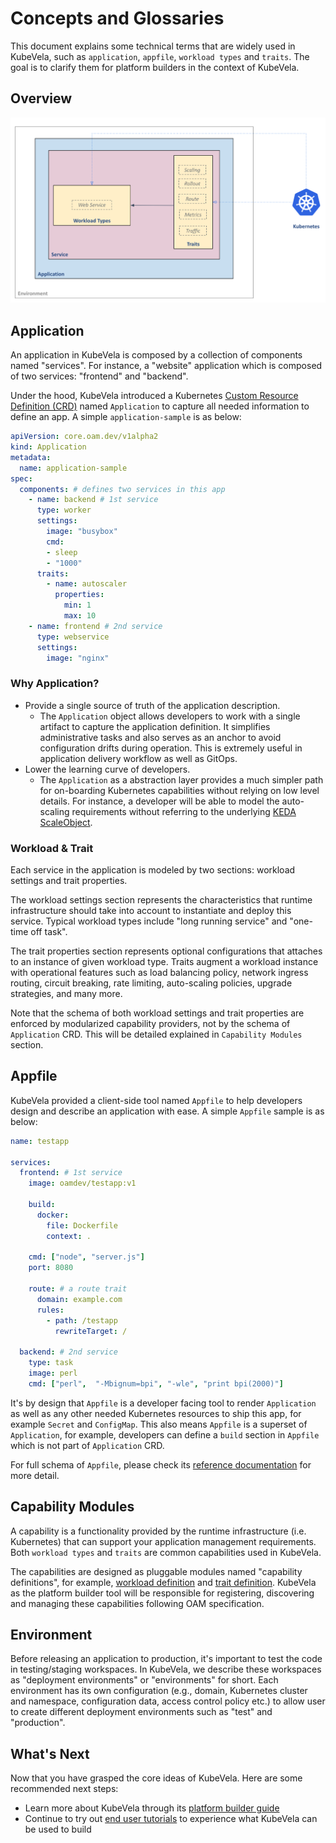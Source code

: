 # Concepts and Glossaries

This document explains some technical terms that are widely used in KubeVela, such as `application`, `appfile`, `workload types` and `traits`. The goal is to clarify them for platform builders in the context of KubeVela.

## Overview

![alt](../resources/concepts.png)

## Application
An application in KubeVela is composed by a collection of components named "services". For instance, a "website" application which is composed of two services: "frontend" and "backend".

Under the hood, KubeVela introduced a Kubernetes [Custom Resource Definition (CRD)](https://kubernetes.io/docs/concepts/extend-kubernetes/api-extension/custom-resources/) named `Application` to capture all needed information to define an app. A simple `application-sample` is as below:

```yaml
apiVersion: core.oam.dev/v1alpha2
kind: Application
metadata:
  name: application-sample
spec:
  components: # defines two services in this app
    - name: backend # 1st service
      type: worker 
      settings:
        image: "busybox"
        cmd:
        - sleep
        - "1000"
      traits:
        - name: autoscaler
          properties:
            min: 1
            max: 10
    - name: frontend # 2nd service
      type: webservice
      settings:
        image: "nginx"
```  

### Why Application?

- Provide a single source of truth of the application description.
  - The `Application` object allows developers to work with a single artifact to capture the application definition. It simplifies administrative tasks and also serves as an anchor to avoid configuration drifts during operation. This is extremely useful in application delivery workflow as well as GitOps.
- Lower the learning curve of developers. 
  - The `Application` as a abstraction layer provides a much simpler path for on-boarding Kubernetes capabilities without relying on low level details. For instance, a developer will be able to model the auto-scaling requirements without referring to the underlying [KEDA ScaleObject](https://keda.sh/docs/2.0/concepts/scaling-deployments/#scaledobject-spec).

### Workload & Trait
Each service in the application is modeled by two sections: workload settings and trait properties.

The workload settings section represents the characteristics that runtime infrastructure should take into account to instantiate and deploy this service. Typical workload types include "long running service" and "one-time off task".

The trait properties section represents optional configurations that attaches to an instance of given workload type. Traits augment a workload instance with operational features such as load balancing policy, network ingress routing, circuit breaking, rate limiting, auto-scaling policies, upgrade strategies, and many more.

Note that the schema of both workload settings and trait properties are enforced by modularized capability providers, not by the schema of `Application` CRD. This will be detailed explained in `Capability Modules` section.

## Appfile

KubeVela provided a client-side tool named `Appfile` to help developers design and describe an application with ease. A simple `Appfile` sample is as below:

```yaml
name: testapp

services:
  frontend: # 1st service
    image: oamdev/testapp:v1

    build:
      docker:
        file: Dockerfile
        context: .

    cmd: ["node", "server.js"]
    port: 8080

    route: # a route trait
      domain: example.com
      rules:
        - path: /testapp
          rewriteTarget: /

  backend: # 2nd service
    type: task
    image: perl 
    cmd: ["perl",  "-Mbignum=bpi", "-wle", "print bpi(2000)"]
```

It's by design that `Appfile` is a developer facing tool to render `Application` as well as any other needed Kubernetes resources to ship this app, for example `Secret` and `ConfigMap`. This also means `Appfile` is a superset of `Application`, for example, developers can define a `build` section in `Appfile` which is not part of `Application` CRD.

For full schema of `Appfile`, please check its [ reference documentation](developers/references/devex/appfile.md) for more detail.

## Capability Modules
A capability is a functionality provided by the runtime infrastructure (i.e. Kubernetes) that can support your application management requirements. Both `workload types` and `traits` are common capabilities used in KubeVela.

The capabilities are designed as pluggable modules named "capability definitions", for example, [workload definition](https://github.com/oam-dev/spec/blob/master/4.workload_definitions.md) and [trait definition](https://github.com/oam-dev/spec/blob/master/6.traits.md). KubeVela as the platform builder tool will be responsible for registering, discovering and managing these capabilities following OAM specification.

## Environment
Before releasing an application to production, it's important to test the code in testing/staging workspaces. In KubeVela, we describe these workspaces as "deployment environments" or "environments" for short. Each environment has its own configuration (e.g., domain, Kubernetes cluster and namespace, configuration data, access control policy etc.) to allow user to create different deployment environments such as "test" and "production".

## What's Next

Now that you have grasped the core ideas of KubeVela. Here are some recommended next steps:

- Learn more about KubeVela through its [platform builder guide](platform-engineers/overview.md)
- Continue to try out [end user tutorials](developers/learn-appfile.md) to experience what KubeVela can be used to build
